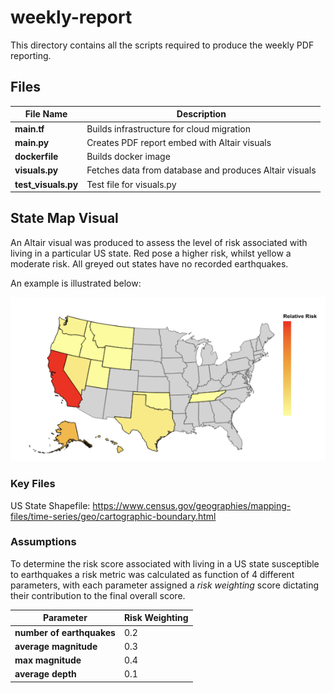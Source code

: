 # weekly-report

This directory contains all the scripts required to produce the weekly PDF reporting.

## Files

| File Name | Description |
|---|---|
| **main.tf** | Builds infrastructure for cloud migration |
| **main.py** | Creates PDF report embed with Altair visuals |
| **dockerfile**  | Builds docker image |
| **visuals.py** | Fetches data from database and produces Altair visuals |
| **test_visuals.py**  | Test file for visuals.py |

## State Map Visual

An Altair visual was produced to assess the level of risk associated with living in a particular US state.
Red pose a higher risk, whilst yellow a moderate risk.
All greyed out states have no recorded earthquakes.

An example is illustrated below:

![Example State Map Visual](https://github.com/fm1psy/c11-poseidon-earthquake-monitoring/blob/main/diagrams/us_state_map.png)

### Key Files

US State Shapefile: https://www.census.gov/geographies/mapping-files/time-series/geo/cartographic-boundary.html

### Assumptions

To determine the risk score associated with living in a US state susceptible to earthquakes a risk metric was calculated as function of 4 different parameters, with each parameter assigned a _risk weighting_ score dictating their contribution to the final overall score.

| Parameter | Risk Weighting |
|---|---|
| **number of earthquakes** | 0.2 | 
| **average magnitude** | 0.3 |
| **max magnitude** | 0.4 | 
| **average depth** | 0.1 |


